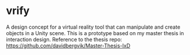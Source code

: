 # vrify
A design concept for a virtual reality tool that can manipulate and create objects in a Unity scene. This is a prototype based on my master thesis in interaction design. Reference to the thesis repo:  https://github.com/davidbergvik/Master-Thesis-IxD
